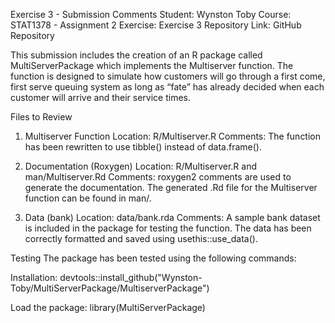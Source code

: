 Exercise 3 - Submission Comments
Student: Wynston Toby
Course: STAT1378 - Assignment 2
Exercise: Exercise 3
Repository Link: GitHub Repository

This submission includes the creation of an R package called MultiServerPackage which implements the Multiserver function. The function is designed to simulate how customers will go through a first come, first serve queuing system as long as
“fate” has already decided when each customer will arrive and their service times.


Files to Review
1. Multiserver Function
Location: R/Multiserver.R
Comments:
The function has been rewritten to use tibble() instead of data.frame().

2. Documentation (Roxygen)
Location: R/Multiserver.R and man/Multiserver.Rd
Comments:
roxygen2 comments are used to generate the documentation.
The generated .Rd file for the Multiserver function can be found in man/.

3. Data (bank)
Location: data/bank.rda
Comments:
A sample bank dataset is included in the package for testing the function.
The data has been correctly formatted and saved using usethis::use_data().


Testing
The package has been tested using the following commands:

Installation:
devtools::install_github("Wynston-Toby/MultiServerPackage/MultiserverPackage")

Load the package:
library(MultiServerPackage)


